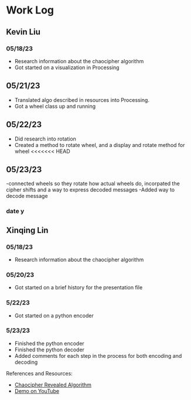 # Work Log

## Kevin Liu

### 05/18/23

- Research information about the chaocipher algorithm
- Got started on a visualization in Processing

## 05/21/23

- Translated algo described in resources into Processing.
- Got a wheel class up and running

## 05/22/23

- Did research into rotation
- Created a method to rotate wheel, and a display and rotate method for 
wheel
<<<<<<< HEAD

## 05/23/23

-connected wheels so they rotate how actual wheels do, incorpated the 
cipher shifts and a way to express decoded messages
-Added way to decode message
### date y


## Xinqing Lin

### 05/18/23
- Research information about the chaocipher algorithm

### 05/20/23

- Got started on a brief history for the presentation file

### 5/22/23

- Got started on a python encoder

### 5/23/23

- Finished the python encoder
- Finished the python decoder
- Added comments for each step in the process for both encoding and decoding

References and Resources:
- [Chaocipher Revealed Algorithm](http://www.chaocipher.com/ActualChaocipher/Chaocipher-Revealed-Algorithm.pdf)
- [Demo on YouTube](https://www.youtube.com/watch?v=0tL9A69olRc)
